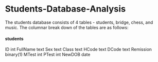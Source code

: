 # Students-Database-Analysis
The students database consists of 4 tables - students, bridge, chess, and music. The columnar break down of the tables are as follows:

#### students
ID int
FullName text
Sex text
Class text
HCode text
DCode text
Remission binary(1)
MTest int
PTest int
NewDOB date
